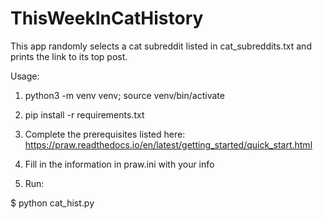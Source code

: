# ThisWeekInCatHistory

This app randomly selects a cat subreddit listed in cat_subreddits.txt and prints the link to its top post.

Usage: 

1. python3 -m venv venv; source venv/bin/activate

2. pip install -r requirements.txt

3. Complete the prerequisites listed here: https://praw.readthedocs.io/en/latest/getting_started/quick_start.html

4. Fill in the information in praw.ini with your info

3. Run:

$ python cat_hist.py
